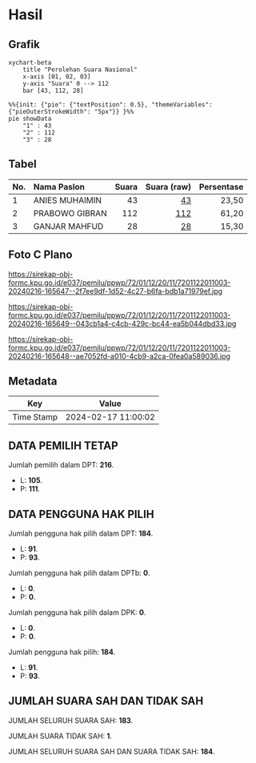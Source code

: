 # Hasil

## Grafik

```mermaid
xychart-beta
    title "Perolehan Suara Nasional"
    x-axis [01, 02, 03]
    y-axis "Suara" 0 --> 112
    bar [43, 112, 28]
```

```mermaid
%%{init: {"pie": {"textPosition": 0.5}, "themeVariables": {"pieOuterStrokeWidth": "5px"}} }%%
pie showData
    "1" : 43
    "2" : 112
    "3" : 28
```

## Tabel

| No. | Nama Paslon    | Suara | Suara (raw) | Persentase |
|:--- |:-------------- | -----:| -----------:| ----------:|
| 1   | ANIES MUHAIMIN | 43    | [43][p-1]   | 23,50      |
| 2   | PRABOWO GIBRAN | 112   | [112][p-2]  | 61,20      |
| 3   | GANJAR MAHFUD  | 28    | [28][p-3]   | 15,30      |


[p-1]: https://github.com/gigit-pemilu/pemilu-2024/blob/main/pilpres/hitung-suara/sub/72-sulawesi-tengah/sub/01-banggai/sub/12-toili-barat/sub/2011-lembah-kramat/sub/003-tps/sub/paslon-1.txt
[p-2]: https://github.com/gigit-pemilu/pemilu-2024/blob/main/pilpres/hitung-suara/sub/72-sulawesi-tengah/sub/01-banggai/sub/12-toili-barat/sub/2011-lembah-kramat/sub/003-tps/sub/paslon-2.txt
[p-3]: https://github.com/gigit-pemilu/pemilu-2024/blob/main/pilpres/hitung-suara/sub/72-sulawesi-tengah/sub/01-banggai/sub/12-toili-barat/sub/2011-lembah-kramat/sub/003-tps/sub/paslon-3.txt

## Foto C Plano

https://sirekap-obj-formc.kpu.go.id/e037/pemilu/ppwp/72/01/12/20/11/7201122011003-20240216-165647--2f7ee9df-1d52-4c27-b6fa-bdb1a71979ef.jpg

https://sirekap-obj-formc.kpu.go.id/e037/pemilu/ppwp/72/01/12/20/11/7201122011003-20240216-165649--043cb1a4-c4cb-429c-bc44-ea5b044dbd33.jpg

https://sirekap-obj-formc.kpu.go.id/e037/pemilu/ppwp/72/01/12/20/11/7201122011003-20240216-165648--ae7052fd-a010-4cb9-a2ca-0fea0a589036.jpg


## Metadata

| Key        | Value               |
| ---------- | ------------------- |
| Time Stamp | 2024-02-17 11:00:02 |


## DATA PEMILIH TETAP

Jumlah pemilih dalam DPT: **216**.
 * L: **105**.
 * P: **111**.

## DATA PENGGUNA HAK PILIH

Jumlah pengguna hak pilih dalam DPT: **184**.
 * L: **91**.
 * P: **93**.

Jumlah pengguna hak pilih dalam DPTb: **0**.
 * L: **0**.
 * P: **0**.

Jumlah pengguna hak pilih dalam DPK: **0**.
 * L: **0**.
 * P: **0**.

Jumlah pengguna hak pilih: **184**.
 * L: **91**.
 * P: **93**.

## JUMLAH SUARA SAH DAN TIDAK SAH

JUMLAH SELURUH SUARA SAH: **183**.

JUMLAH SUARA TIDAK SAH: **1**.

JUMLAH SELURUH SUARA SAH DAN SUARA TIDAK SAH: **184**.


